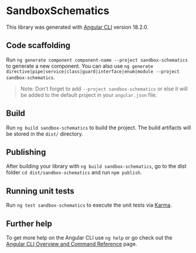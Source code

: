 # SandboxSchematics

This library was generated with [Angular CLI](https://github.com/angular/angular-cli) version 18.2.0.

## Code scaffolding

Run `ng generate component component-name --project sandbox-schematics` to generate a new component. You can also use `ng generate directive|pipe|service|class|guard|interface|enum|module --project sandbox-schematics`.
> Note: Don't forget to add `--project sandbox-schematics` or else it will be added to the default project in your `angular.json` file. 

## Build

Run `ng build sandbox-schematics` to build the project. The build artifacts will be stored in the `dist/` directory.

## Publishing

After building your library with `ng build sandbox-schematics`, go to the dist folder `cd dist/sandbox-schematics` and run `npm publish`.

## Running unit tests

Run `ng test sandbox-schematics` to execute the unit tests via [Karma](https://karma-runner.github.io).

## Further help

To get more help on the Angular CLI use `ng help` or go check out the [Angular CLI Overview and Command Reference](https://angular.dev/tools/cli) page.
